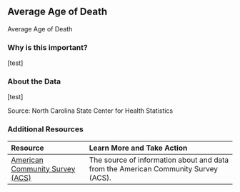 ## Average Age of Death
Average Age of Death

### Why is this important?
[test]

### About the Data
[test]

Source: North Carolina State Center for Health Statistics 

### Additional Resources

|Resource | Learn More and Take Action | 
|:--- | :--- |
|[American Community Survey (ACS)](https://www.census.gov/acs/www/) | The source of information about and data from the American Community Survey (ACS).


